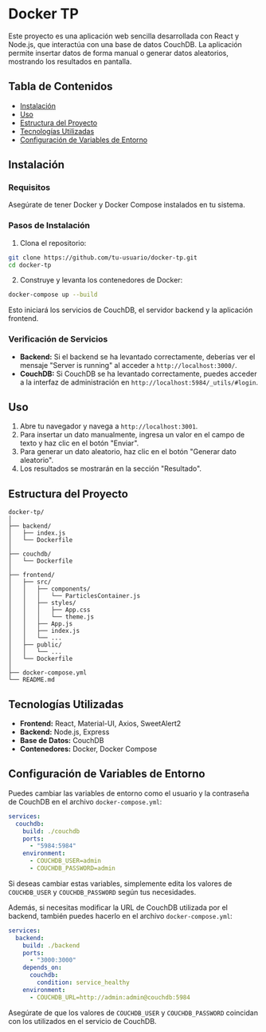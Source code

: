 # Docker TP

Este proyecto es una aplicación web sencilla desarrollada con React y Node.js, que interactúa con una base de datos CouchDB. La aplicación permite insertar datos de forma manual o generar datos aleatorios, mostrando los resultados en pantalla.

## Tabla de Contenidos
- [Instalación](#instalación)
- [Uso](#uso)
- [Estructura del Proyecto](#estructura-del-proyecto)
- [Tecnologías Utilizadas](#tecnologías-utilizadas)
- [Configuración de Variables de Entorno](#configuración-de-variables-de-entorno)

## Instalación

### Requisitos

Asegúrate de tener Docker y Docker Compose instalados en tu sistema.

### Pasos de Instalación

1. Clona el repositorio:

```bash
git clone https://github.com/tu-usuario/docker-tp.git
cd docker-tp
```

2. Construye y levanta los contenedores de Docker:

```bash
docker-compose up --build
```

Esto iniciará los servicios de CouchDB, el servidor backend y la aplicación frontend.

### Verificación de Servicios

- **Backend:** Si el backend se ha levantado correctamente, deberías ver el mensaje "Server is running" al acceder a `http://localhost:3000/`.
- **CouchDB:** Si CouchDB se ha levantado correctamente, puedes acceder a la interfaz de administración en `http://localhost:5984/_utils/#login`.

## Uso

1. Abre tu navegador y navega a `http://localhost:3001`.
2. Para insertar un dato manualmente, ingresa un valor en el campo de texto y haz clic en el botón "Enviar".
3. Para generar un dato aleatorio, haz clic en el botón "Generar dato aleatorio".
4. Los resultados se mostrarán en la sección "Resultado".

## Estructura del Proyecto

```plaintext
docker-tp/
│
├── backend/
│   ├── index.js
│   └── Dockerfile
│
├── couchdb/
│   └── Dockerfile
│
├── frontend/
│   ├── src/
│   │   ├── components/
│   │   │   └── ParticlesContainer.js
│   │   ├── styles/
│   │   │   ├── App.css
│   │   │   └── theme.js
│   │   ├── App.js
│   │   ├── index.js
│   │   └── ...
│   ├── public/
│   │   └── ...
│   └── Dockerfile
│
├── docker-compose.yml
└── README.md
```

## Tecnologías Utilizadas

- **Frontend:** React, Material-UI, Axios, SweetAlert2
- **Backend:** Node.js, Express
- **Base de Datos:** CouchDB
- **Contenedores:** Docker, Docker Compose

## Configuración de Variables de Entorno

Puedes cambiar las variables de entorno como el usuario y la contraseña de CouchDB en el archivo `docker-compose.yml`:

```yaml
services:
  couchdb:
    build: ./couchdb
    ports:
      - "5984:5984"
    environment:
      - COUCHDB_USER=admin
      - COUCHDB_PASSWORD=admin
```

Si deseas cambiar estas variables, simplemente edita los valores de `COUCHDB_USER` y `COUCHDB_PASSWORD` según tus necesidades.

Además, si necesitas modificar la URL de CouchDB utilizada por el backend, también puedes hacerlo en el archivo `docker-compose.yml`:

```yaml
services:
  backend:
    build: ./backend
    ports:
      - "3000:3000"
    depends_on:
      couchdb:
        condition: service_healthy
    environment:
      - COUCHDB_URL=http://admin:admin@couchdb:5984
```

Asegúrate de que los valores de `COUCHDB_USER` y `COUCHDB_PASSWORD` coincidan con los utilizados en el servicio de CouchDB.
